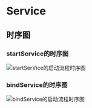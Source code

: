 # Service

## 时序图

### startService的时序图

![startSerVice的启动流程时序图](/img/startservice.png)

### bindService的时序图

![bindService的启动流程时序图](/img/bindservice.png)

